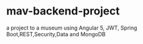 # mav-backend-project
a project to a museum using Angular 5, JWT, Spring Boot,REST,Security,Data and MongoDB
